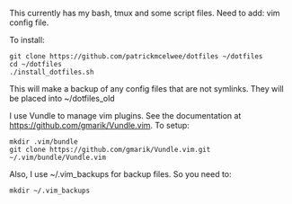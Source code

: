 This currently has my bash, tmux and some script files. Need to add: vim config file.

To install:

    git clone https://github.com/patrickmcelwee/dotfiles ~/dotfiles
    cd ~/dotfiles
    ./install_dotfiles.sh

This will make a backup of any config files that are not symlinks. They will be placed into ~/dotfiles\_old

I use Vundle to manage vim plugins. See the documentation at https://github.com/gmarik/Vundle.vim. To setup:

    mkdir .vim/bundle
    git clone https://github.com/gmarik/Vundle.vim.git ~/.vim/bundle/Vundle.vim

Also, I use ~/.vim_backups for backup files. So you need to:

    mkdir ~/.vim_backups
